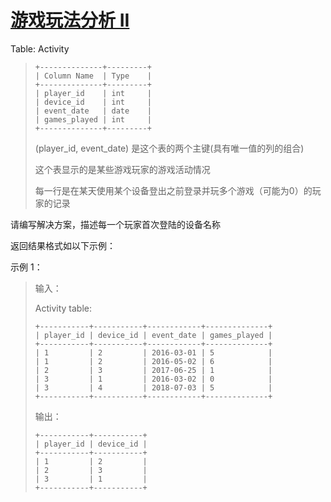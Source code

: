#  [游戏玩法分析 II](https://leetcode.cn/problems/game-play-analysis-ii)

Table: Activity
> ```
> +--------------+---------+
> | Column Name  | Type    |
> +--------------+---------+
> | player_id    | int     |
> | device_id    | int     |
> | event_date   | date    |
> | games_played | int     |
> +--------------+---------+
> ```
> (player_id, event_date) 是这个表的两个主键(具有唯一值的列的组合)
> 
> 这个表显示的是某些游戏玩家的游戏活动情况
> 
> 每一行是在某天使用某个设备登出之前登录并玩多个游戏（可能为0）的玩家的记录

请编写解决方案，描述每一个玩家首次登陆的设备名称

返回结果格式如以下示例：

 

示例 1：

> 输入：
> 
> Activity table:
> ```
> +-----------+-----------+------------+--------------+
> | player_id | device_id | event_date | games_played |
> +-----------+-----------+------------+--------------+
> | 1         | 2         | 2016-03-01 | 5            |
> | 1         | 2         | 2016-05-02 | 6            |
> | 2         | 3         | 2017-06-25 | 1            |
> | 3         | 1         | 2016-03-02 | 0            |
> | 3         | 4         | 2018-07-03 | 5            |
> +-----------+-----------+------------+--------------+
> ```
> 输出：
> ```
> +-----------+-----------+
> | player_id | device_id |
> +-----------+-----------+
> | 1         | 2         |
> | 2         | 3         |
> | 3         | 1         |
> +-----------+-----------+
> ```